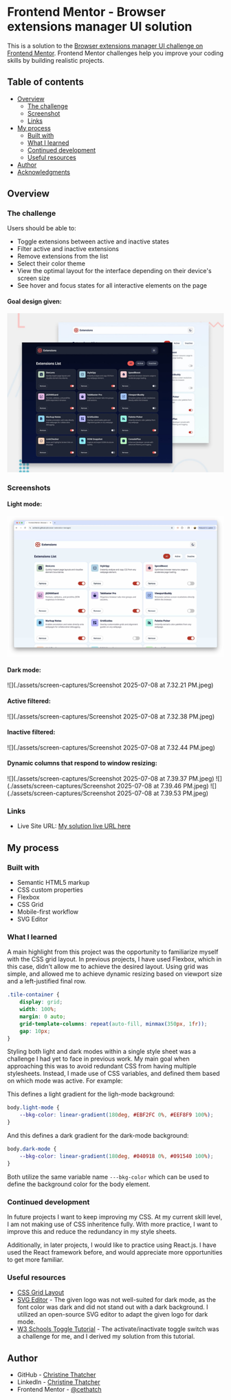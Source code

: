 # Frontend Mentor - Browser extensions manager UI solution

This is a solution to the [Browser extensions manager UI challenge on Frontend Mentor](https://www.frontendmentor.io/challenges/browser-extension-manager-ui-yNZnOfsMAp). Frontend Mentor challenges help you improve your coding skills by building realistic projects. 

## Table of contents

- [Overview](#overview)
  - [The challenge](#the-challenge)
  - [Screenshot](#screenshot)
  - [Links](#links)
- [My process](#my-process)
  - [Built with](#built-with)
  - [What I learned](#what-i-learned)
  - [Continued development](#continued-development)
  - [Useful resources](#useful-resources)
- [Author](#author)
- [Acknowledgments](#acknowledgments)

## Overview

### The challenge

Users should be able to:

- Toggle extensions between active and inactive states
- Filter active and inactive extensions
- Remove extensions from the list
- Select their color theme
- View the optimal layout for the interface depending on their device's screen size
- See hover and focus states for all interactive elements on the page

#### Goal design given:
![Frontend mentor's design given for this challenge.](./preview.jpg)

### Screenshots

#### Light mode:
![](assets/screen-captures/light-mode.jpeg)

#### Dark mode:
![](./assets/screen-captures/Screenshot 2025-07-08 at 7.32.21 PM.jpeg)

#### Active filtered:
![](./assets/screen-captures/Screenshot 2025-07-08 at 7.32.38 PM.jpeg)

#### Inactive filtered:
![](./assets/screen-captures/Screenshot 2025-07-08 at 7.32.44 PM.jpeg)

#### Dynamic columns that respond to window resizing:
![](./assets/screen-captures/Screenshot 2025-07-08 at 7.39.37 PM.jpeg)
![](./assets/screen-captures/Screenshot 2025-07-08 at 7.39.46 PM.jpeg)
![](./assets/screen-captures/Screenshot 2025-07-08 at 7.39.53 PM.jpeg)

### Links

- Live Site URL: [My solution live URL here](https://cethatch.github.io/browser-extenstion-manager/)

## My process

### Built with

- Semantic HTML5 markup
- CSS custom properties
- Flexbox
- CSS Grid
- Mobile-first workflow
- SVG Editor

### What I learned

A main highlight from this project was the opportunity to familiarize myself with the CSS grid layout. In previous projects, I have used Flexbox, which in this case, didn't allow me to achieve the desired layout. Using grid was simple, and allowed me to achieve dynamic resizing based on viewport size and a left-justified final row. 

```css
.tile-container {
    display: grid;
    width: 100%;
    margin: 0 auto;
    grid-template-columns: repeat(auto-fill, minmax(350px, 1fr)); 
    gap: 10px; 
}
```

Styling both light and dark modes within a single style sheet was a challenge I had yet to face in previous work. My main goal when approaching this was to avoid redundant CSS from having multiple stylesheets. Instead, I made use of CSS variables, and defined them based on which mode was active. For example:

This defines a light gradient for the ligh-mode background:
```css
body.light-mode {
    --bkg-color: linear-gradient(180deg, #EBF2FC 0%, #EEF8F9 100%);
}
```

And this defines a dark gradient for the dark-mode background:
```css
body.dark-mode {
    --bkg-color: linear-gradient(180deg, #040918 0%, #091540 100%);
}
```

Both utilize the same variable name ```---bkg-color``` which can be used to define the background color for the body element.

### Continued development

In future projects I want to keep improving my CSS. At my current skill level, I am not making use of CSS inheritence fully. With more practice, I want to improve this and reduce the redundancy in my style sheets. 

Additionally, in later projects, I would like to practice using React.js. I have used the React framework before, and would appreciate more opportunities to get more familiar.

### Useful resources

- [CSS Grid Layout](https://css-tricks.com/snippets/css/complete-guide-grid/)
- [SVG Editor](https://svgedit.netlify.app/editor/index.html) - The given logo was not well-suited for dark mode, as the font color was dark and did not stand out with a dark background. I utilized an open-source SVG editor to adapt the given logo for dark mode. 
- [W3 Schools Toggle Tutorial](https://www.w3schools.com/howto/howto_css_switch.asp) - The activate/inactivate toggle switch was a challenge for me, and I derived my solution from this tutorial. 

## Author

- GitHub - [Christine Thatcher](https://github.com/cethatch)
- LinkedIn - [Christine Thatcher](https://www.linkedin.com/in/cethatcher/)
- Frontend Mentor - [@cethatch](https://www.frontendmentor.io/profile/cethatch)
